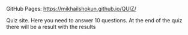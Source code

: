 GitHub Pages:
https://mikhailshokun.github.io/QUIZ/

Quiz site. Here you need to answer 10 questions. At the end of the quiz there will be a result with the results
